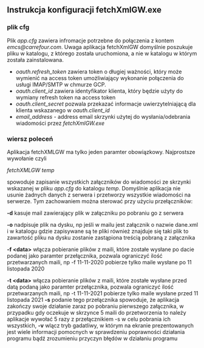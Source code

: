 ## Instrukcja konfiguracji fetchXmlGW.exe
### plik cfg
Plik _app.cfg_ zawiera infromacje potrzebne do połączenia z kontem _emcs@carrefour.com_. Uwaga aplikacja fetchXmlGW domyślnie poszukuje pliku w katalogu,
z którego została uruchomiona, a nie w katalogu w którym została zainstalowana.
* _oauth.refresh_token_ zawiera token o długiej ważności, który może wymienić na access token umożliwiający wykonanie połączenia do usługi IMAP/SMTP w chmurze GCP.
* _oauth.client_id_ zawiera identyfikator klienta, który będzie użyty do wymiany refresh token na access token
* _oauth.client_secret_ pozwala przekazać informacje uwierzytelniającą dla klienta wskazanego w _oauth.client_id_
* _email_address_ - address email skrzynki użytej do wysłania/odebrania wiadomości przez _fetchXmlGW.exe_

### wiersz poleceń
Aplikacja fetchXMLGW ma tylko jeden paramter obowiązkowy. Najprostsze wywołanie czyli

_fetchXMLGW temp_

spowoduje zapisanie wszystkich załączników do wiadomości ze skrzynki wskazanej w pliku _app.cfg_ do katalogu _temp_.
Domyślnie aplikacja nie usunie żadnych danych z serwera i przetworzy wszystkie wiadomości na serwerze.
Tym zachowaniem można sterować przy użyciu przełączników:

__-d__     kasuje mail zawierający plik w załączniku po pobraniu go z serwera

__-o__     nadpisuje plik na dysku, np jeśli w mailu jest załącznik o nazwie dane.xml
i w katalogu gdzie zapisywane są te pliki również znajduje się taki plik to
zawartość pliku na dysku zostanie zastąpiona treścią pobraną z załącznika

__-f \<data\>__     włącza pobieranie plików z maili, które zostałe wysłane po dacie podanej
jako paramter przełącznika, pozwala ograniczyć ilość przetwarzanych maili,
np -f 11-11-2020 pobierze tylko maile wysłane po 11 listopada 2020

__-t \<data\>__    włącza pobieranie plików z maili, które zostałe wysłane przed datą podaną
jako paramter przełącznika, pozwala ograniczyć ilość przetwarzanych maili,
np -t 11-11-2021 pobierze tylko maile wysłane przed 11 listopada 2021
__-s__ podanie tego przełącznika spowoduje, że aplikacja zakończy swoje działanie zaraz po pobraniu
pierwszego załącznika, w przypadku gdy oczekuje w skrzynce 5 maili do przetworzenia to należy
aplikacje wywołać 5 razy z przełącznikiem -s w celu pobrania ich wszystkich,
__-v__            wlącz tryb gadatliwy, w którym na ekranie prezentowanych jest wiele
informacji pomocnych w sprawdzeniu poprawności działania programu bądź zrozumieniu przyczyn
błędów w działaniu programu



